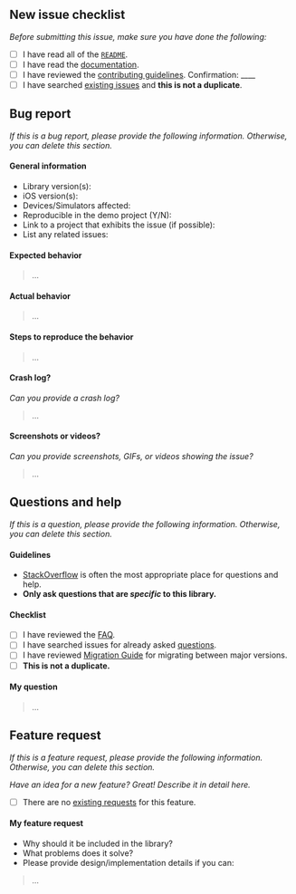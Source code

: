## New issue checklist

*Before submitting this issue, make sure you have done the following:*

- [ ] I have read all of the [`README`](https://github.com/jessesquires/JSQMessagesViewController/blob/develop/README.md).
- [ ] I have read the [documentation](http://cocoadocs.org/docsets/JSQMessagesViewController/).
- [ ] I have reviewed the [contributing guidelines](https://github.com/jessesquires/JSQMessagesViewController/blob/develop/.github/CONTRIBUTING.md). Confirmation: ____
- [ ] I have searched [existing issues](https://github.com/jessesquires/JSQMessagesViewController/issues?q=is%3Aissue+sort%3Acreated-desc) and **this is not a duplicate**.

## Bug report

*If this is a bug report, please provide the following information. Otherwise, you can delete this section.*

#### General information

- Library version(s):
- iOS version(s):
- Devices/Simulators affected:
- Reproducible in the demo project (Y/N): 
- Link to a project that exhibits the issue (if possible):
- List any related issues:

#### Expected behavior

> ...

#### Actual behavior

> ...

#### Steps to reproduce the behavior

> ...

#### Crash log?

*Can you provide a crash log?*

>...

#### Screenshots or videos?

*Can you provide screenshots, GIFs, or videos showing the issue?*

> ...

## Questions and help

*If this is a question, please provide the following information. Otherwise, you can delete this section.*

#### Guidelines

* [StackOverflow](http://stackoverflow.com/questions/tagged/jsqmessagesviewcontroller) is often the most appropriate place for questions and help.
* **Only ask questions that are _specific_ to this library.**

#### Checklist

- [ ] I have reviewed the [FAQ](https://github.com/jessesquires/JSQMessagesViewController/blob/develop/Documentation/faq.md).
- [ ] I have searched issues for already asked [questions](https://github.com/jessesquires/JSQMessagesViewController/issues?utf8=✓&q=label%3A%22questions+%26+help%22+). 
- [ ] I have reviewed [Migration Guide](https://github.com/jessesquires/JSQMessagesViewController/blob/develop/Documentation/migration.md) for migrating between major versions.
- [ ] **This is not a duplicate.**

#### My question

>...

## Feature request

*If this is a feature request, please provide the following information. Otherwise, you can delete this section.*

*Have an idea for a new feature? Great! Describe it in detail here.*

- [ ] There are no [existing requests](https://github.com/jessesquires/JSQMessagesViewController/issues?utf8=✓&q=is%3Aissue+label%3A%22feature+request%22+) for this feature.

#### My feature request

- Why should it be included in the library?
- What problems does it solve?
- Please provide design/implementation details if you can:

> ...
